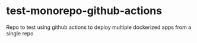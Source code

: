 # test-monorepo-github-actions
Repo to test using github actions to deploy multiple dockerized apps from a single repo
